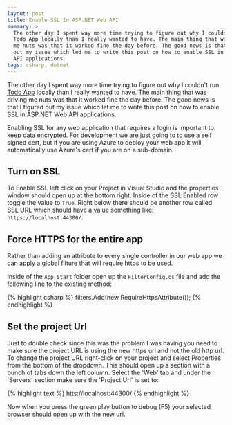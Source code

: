 ```yaml
---
layout: post
title: Enable SSL In ASP.NET Web API 
summary: > 
  The other day I spent way more time trying to figure out why I couldn't run
  Todo App locally than I really wanted to have. The main thing that was driving
  me nuts was that it worked fine the day before. The good news is that I figured
  out my issue which led me to write this post on how to enable SSL in ASP.NET Web
  API applications.  
tags: csharp, dotnet 
---
```


The other day I spent way more time trying to figure out why I couldn't run
[Todo App][1] locally than I really wanted to have. The main thing that was
driving me nuts was that it worked fine the day before. The good news is that I
figured out my issue which let me to write this post on how to enable SSL in
ASP.NET Web API applications.

Enabling SSL for any web application that requires a login is important to keep
data encrypted. For development we are just going to to use a self signed cert,
but if you are using Azure to deploy your web app it will automatically use
Azure's cert if you are on a sub-domain.

## Turn on SSL

To Enable SSL left click on your Project in Visual Studio and the properties
window should open up at the bottom right. Inside of the SSL Enabled row toggle
the value to `True`. Right below there should be another row called SSL URL
which should have a value something like: `https://localhost:44300/`.

## Force HTTPS for the entire app

Rather than adding an attribute to every single controller in our web app we can
apply a global filture that will require https to be used.

Inside of the `App_Start` folder open up the `FilterConfig.cs` file and add the
following line to the existing method:

{% highlight csharp %}
filters.Add(new RequireHttpsAttribute());
{% endhighlight %}

## Set the project Url

Just to double check since this was the problem I was having you need to make
sure the project URL is using the new https url and not the old http url. To
change the project URL right-click on your project and select Properties from
the bottom of the dropdown. This should open up a section with a bunch of tabs
down the left column. Select the 'Web' tab and under the 'Servers' section make
sure the 'Project Url' is set to:

{% highlight text %}
htts://localhost:44300/
{% endhighlight %} 

Now when you press the green play button to debug (F5) your selected browser
should open up with the new url.

[1]: https://tdapp.azurewebsites.net/#/
